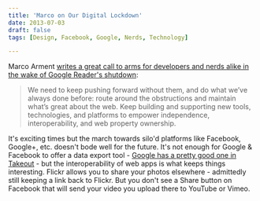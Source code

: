 ```yaml
---
title: 'Marco on Our Digital Lockdown'
date: 2013-07-03
draft: false
tags: [Design, Facebook, Google, Nerds, Technology]

---
```


Marco Arment [writes a great call to arms for developers and nerds alike in the wake of Google Reader's shutdown](http://www.marco.org/2013/07/03/lockdown):

> We need to keep pushing forward without them, and do what we’ve always done before: route around the obstructions and maintain what’s great about the web. Keep building and supporting new tools, technologies, and platforms to empower independence, interoperability, and web property ownership.

It's exciting times but the march towards silo'd platforms like Facebook, Google+, etc. doesn't bode well for the future. It's not enough for Google & Facebook to offer a data export tool - [Google has a pretty good one in Takeout](https://www.google.com/takeout/) - but the interoperability of web apps is what keeps things interesting. Flickr allows you to share your photos elsewhere - admittedly still keeping a link back to Flickr. But you don't see a Share button on Facebook that will send your video you upload there to YouTube or Vimeo.